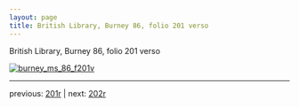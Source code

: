 ```yaml
---
layout: page
title: British Library, Burney 86, folio 201 verso
---
```


British Library, Burney 86, folio 201 verso

[![burney_ms_86_f201v](http://www.homermultitext.org/iipsrv?IIIF=/project/homer/pyramidal/deepzoom/bl/burney86imgs/v1/burney_ms_86_f201v.tif/full/800,/0/default.jpg)](http://www.homermultitext.org/ict2/?urn=urn:cite2:bl:burney86imgs.v1:burney_ms_86_f201v) 

---

previous:  [201r](../201r/) | next: [202r](../202r/)